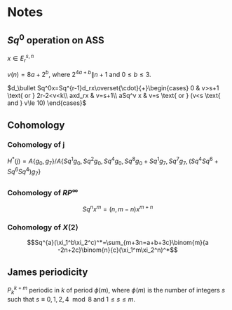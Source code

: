 # Notes
## $Sq^0$ operation on ASS
$x\in E_r^{s,n}$

$v(n)=8a+2^b$, where $2^{4a+b}\|n+1$ and $0\le b\le 3$.

$d_\bullet Sq^0x=Sq^{r-1}d_rx\overset{\cdot}{+}\begin{cases}
0 & v>s+1 \text{ or } 2r-2<v<k\\
axd_rx & v=s+1\\
aSq^v x & v=s \text{ or } (v<s \text{ and } v\le 10)
\end{cases}$

## Cohomology
### Cohomology of j
$H^*(j)=A\{g_0,g_7\}/A\{Sq^1g_0,Sq^2g_0,Sq^4g_0,Sq^8g_0+Sq^1g_7,Sq^7g_7,(Sq^4Sq^6+Sq^6Sq^4)g_7\}$

### Cohomology of $RP^\infty$
$$Sq^n x^m=(n,m-n)x^{m+n}$$

### Cohomology of $X\langle 2\rangle$
$$Sq^{a}(\xi_1^b\xi_2^c)^*=\sum_{m+3n=a+b+3c}\binom{m}{a -2n+2c}\binom{n}{c}(\xi_1^m\xi_2^n)^*$$

## James periodicity
$P_k^{k+m}$ periodic in $k$ of period $\phi(m)$, where $\phi(m)$ is the number of integers $s$ such that $s\equiv 0,1,2,4\mod 8$ and $1\le s\le m$.